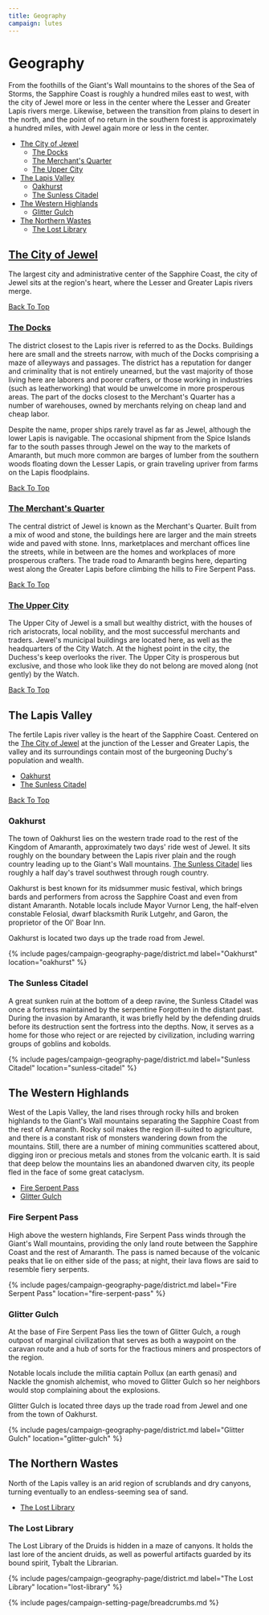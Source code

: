 ```yaml
---
title: Geography
campaign: lutes
---
```


# Geography

From the foothills of the Giant's Wall mountains to the shores of the Sea of Storms, the Sapphire Coast is roughly a hundred miles east to west, with the city of Jewel more or less in the center where the Lesser and Greater Lapis rivers merge. Likewise, between the transition from plains to desert in the north, and the point of no return in the southern forest is approximately a hundred miles, with Jewel again more or less in the center.

- [The City of Jewel](#city-of-jewel)
  - [The Docks](#the-docks)
  - [The Merchant's Quarter](#the-merchants-quarter)
  - [The Upper City](#the-upper-city)
- [The Lapis Valley](#the-lapis-valley)
  - [Oakhurst](#oakhurst)
  - [The Sunless Citadel](#the-sunless-citadel)
- [The Western Highlands](#the-western-highlands)
  - [Glitter Gulch](#glitter-gulch)
- [The Northern Wastes](#the-northern-wastes)
  - [The Lost Library](#the-lost-library)

## [The City of Jewel]({{site.baseurl}}/campaigns/lutes/setting/geography/city-of-jewel)

The largest city and administrative center of the Sapphire Coast, the city of Jewel sits at the region's heart, where the Lesser and Greater Lapis rivers merge.

[Back To Top](#)

### [The Docks]({{site.baseurl}}/campaigns/lutes/setting/geography/city-of-jewel#the-docks)

The district closest to the Lapis river is referred to as the Docks. Buildings here are small and the streets narrow, with much of the Docks comprising a maze of alleyways and passages. The district has a reputation for danger and criminality that is not entirely unearned, but the vast majority of those living here are laborers and poorer crafters, or those working in industries (such as leatherworking) that would be unwelcome in more prosperous areas. The part of the docks closest to the Merchant's Quarter has a number of warehouses, owned by merchants relying on cheap land and cheap labor.

Despite the name, proper ships rarely travel as far as Jewel, although the lower Lapis is navigable. The occasional shipment from the Spice Islands far to the south passes through Jewel on the way to the markets of Amaranth, but much more common are barges of lumber from the southern woods floating down the Lesser Lapis, or grain traveling upriver from farms on the Lapis floodplains.

[Back To Top](#)

### [The Merchant's Quarter]({{site.baseurl}}/campaigns/lutes/setting/geography/city-of-jewel#the-merchants-quarter)

The central district of Jewel is known as the Merchant's Quarter. Built from a mix of wood and stone, the buildings here are larger and the main streets wide and paved with stone. Inns, marketplaces and merchant offices line the streets, while in between are the homes and workplaces of more prosperous crafters. The trade road to Amaranth begins here, departing west along the Greater Lapis before climbing the hills to Fire Serpent Pass.

[Back To Top](#)

### [The Upper City]({{site.baseurl}}/campaigns/lutes/setting/geography/city-of-jewel#the-upper-city)

The Upper City of Jewel is a small but wealthy district, with the houses of rich aristocrats, local nobility, and the most successful merchants and traders. Jewel's municipal buildings are located here, as well as the headquarters of the City Watch. At the highest point in the city, the Duchess's keep overlooks the river. The Upper City is prosperous but exclusive, and those who look like they do not belong are moved along (not gently) by the Watch.

[Back To Top](#)

## The Lapis Valley

The fertile Lapis river valley is the heart of the Sapphire Coast. Centered on the [The City of Jewel]({{site.baseurl}}/campaigns/lutes/setting/geography/city-of-jewel) at the junction of the Lesser and Greater Lapis, the valley and its surroundings contain most of the burgeoning Duchy's population and wealth.

- [Oakhurst](#oakhurst)
- [The Sunless Citadel](#the-sunless-citadel)

[Back To Top](#)

### Oakhurst

The town of Oakhurst lies on the western trade road to the rest of the Kingdom of Amaranth, approximately two days' ride west of Jewel. It sits roughly on the boundary between the Lapis river plain and the rough country leading up to the Giant's Wall mountains. [The Sunless Citadel](#the-sunless-citadel) lies roughly a half day's travel southwest through rough country.

Oakhurst is best known for its midsummer music festival, which brings bards and performers from across the Sapphire Coast and even from distant Amaranth. Notable locals include Mayor Vurnor Leng, the half-elven constable Felosial, dwarf blacksmith Rurik Lutgehr, and Garon, the proprietor of the Ol' Boar Inn.

Oakhurst is located two days up the trade road from Jewel.

{% include pages/campaign-geography-page/district.md label="Oakhurst" location="oakhurst" %}

### The Sunless Citadel

A great sunken ruin at the bottom of a deep ravine, the Sunless Citadel was once a fortress maintained by the serpentine Forgotten in the distant past. During the invasion by Amaranth, it was briefly held by the defending druids before its destruction sent the fortress into the depths. Now, it serves as a home for those who reject or are rejected by civilization, including warring groups of goblins and kobolds.

{% include pages/campaign-geography-page/district.md label="Sunless Citadel" location="sunless-citadel" %}

## The Western Highlands

West of the Lapis Valley, the land rises through rocky hills and broken highlands to the Giant's Wall mountains separating the Sapphire Coast from the rest of Amaranth. Rocky soil makes the region ill-suited to agriculture, and there is a constant risk of monsters wandering down from the mountains. Still, there are a number of mining communities scattered about, digging iron or precious metals and stones from the volcanic earth. It is said that deep below the mountains lies an abandoned dwarven city, its people fled in the face of some great cataclysm.

- [Fire Serpent Pass](#fire-serpent-pass)
- [Glitter Gulch](#glitter-gulch)

### Fire Serpent Pass

High above the western highlands, Fire Serpent Pass winds through the Giant's Wall mountains, providing the only land route between the Sapphire Coast and the rest of Amaranth. The pass is named because of the volcanic peaks that lie on either side of the pass; at night, their lava flows are said to resemble fiery serpents.

{% include pages/campaign-geography-page/district.md label="Fire Serpent Pass" location="fire-serpent-pass" %}

### Glitter Gulch

At the base of Fire Serpent Pass lies the town of Glitter Gulch, a rough outpost of marginal civilization that serves as both a waypoint on the caravan route and a hub of sorts for the fractious miners and prospectors of the region.

Notable locals include the militia captain Pollux (an earth genasi) and Nackle the gnomish alchemist, who moved to Glitter Gulch so her neighbors would stop complaining about the explosions.

Glitter Gulch is located three days up the trade road from Jewel and one from the town of Oakhurst.

{% include pages/campaign-geography-page/district.md label="Glitter Gulch" location="glitter-gulch" %}

## The Northern Wastes

North of the Lapis valley is an arid region of scrublands and dry canyons, turning eventually to an endless-seeming sea of sand.

- [The Lost Library](#the-lost-library)

### The Lost Library

The Lost Library of the Druids is hidden in a maze of canyons. It holds the last lore of the ancient druids, as well as powerful artifacts guarded by its bound spirit, Tybalt the Librarian.

{% include pages/campaign-geography-page/district.md label="The Lost Library" location="lost-library" %}

{% include pages/campaign-setting-page/breadcrumbs.md %}
